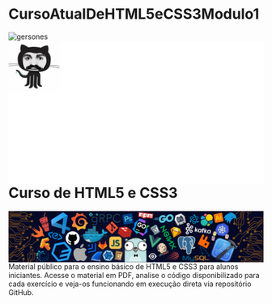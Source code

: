 # CursoAtualDeHTML5eCSS3Modulo1

 ![gersones](https://user-images.githubusercontent.com/62805855/112034622-70571600-8b1d-11eb-92e3-cba8b29f5651.png)
<img src="imagens/avatargit.png" align="right" width="600">

# Curso de HTML5 e CSS3

<div>
<img align="center" alt="Header" src="https://github.com/GersonESS/GersonES/blob/main/img/header.png?raw=true"/>
</div>
Material público para o ensino básico de HTML5 e CSS3 para alunos iniciantes. Acesse o material em PDF, analise o código disponibilizado para cada exercício e veja-os funcionando em execução direta via repositório GitHub.

